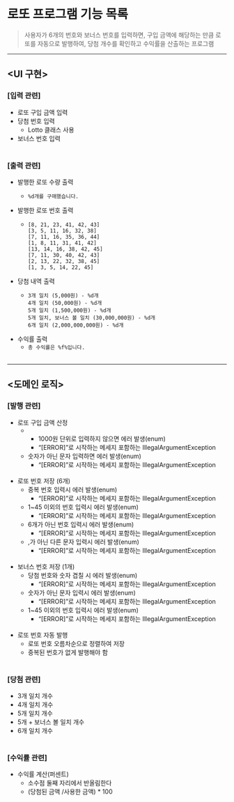 # 로또 프로그램 기능 목록
>사용자가 6개의 번호와 보너스 번호를 입력하면, 구입 금액에 해당하는 만큼 로또를 자동으로 발행하여, 당첨 개수를 확인하고 수익률을 산출하는 프로그램
---
## <UI 구현>

### [입력 관련]
* 로또 구입 금액 입력
* 당첨 번호 입력
    * Lotto 클래스 사용
* 보너스 번호 입력
          <br><br>

### [출력 관련]
* 발행한 로또 수량 출력
    * ```
      %d개를 구매했습니다. 
      ```
* 발행한 로또 번호 출력
    * ```
      [8, 21, 23, 41, 42, 43]
      [3, 5, 11, 16, 32, 38]
      [7, 11, 16, 35, 36, 44]
      [1, 8, 11, 31, 41, 42]
      [13, 14, 16, 38, 42, 45]
      [7, 11, 30, 40, 42, 43]
      [2, 13, 22, 32, 38, 45]
      [1, 3, 5, 14, 22, 45]
      ```
* 당첨 내역 출력
    * ```
      3개 일치 (5,000원) - %d개
      4개 일치 (50,000원) - %d개
      5개 일치 (1,500,000원) - %d개
      5개 일치, 보너스 볼 일치 (30,000,000원) - %d개
      6개 일치 (2,000,000,000원) - %d개
      ```
* 수익률 출력
  * ```총 수익률은 %f%입니다.```
    <br><br>
---

## <도메인 로직>

### [발행 관련]
* 로또 구입 금액 산정
  * * 1000원 단위로 입력하지 않으면 에러 발생(enum)
    * “[ERROR]”로 시작하는 메세지 포함하는 IllegalArgumentException
  * 숫자가 아닌 문자 입력하면 에러 발생(enum)
      * “[ERROR]”로 시작하는 메세지 포함하는 IllegalArgumentException
<br><br>
* 로또 번호 저장 (6개)
  * 중복 번호 입력시 에러 발생(enum)
    * “[ERROR]”로 시작하는 메세지 포함하는 IllegalArgumentException
  * 1~45 이외의 번호 입력시 에러 발생(enum)
    * “[ERROR]”로 시작하는 메세지 포함하는 IllegalArgumentException
  * 6개가 아닌 번호 입력시 에러 발생(enum)
    * “[ERROR]”로 시작하는 메세지 포함하는 IllegalArgumentException
  * ,가 아닌 다른 문자 입력시 에러 발생(enum)
    * “[ERROR]”로 시작하는 메세지 포함하는 IllegalArgumentException
<br><br>
* 보너스 번호 저장 (1개)
    * 당첨 번호와 숫자 겹칠 시 에러 발생(enum)
        * “[ERROR]”로 시작하는 메세지 포함하는 IllegalArgumentException
    * 숫자가 아닌 문자 입력시 에러 발생(enum)
        * “[ERROR]”로 시작하는 메세지 포함하는 IllegalArgumentException
    * 1~45 이외의 번호 입력시 에러 발생(enum)
        * “[ERROR]”로 시작하는 메세지 포함하는 IllegalArgumentException
<br><br>
* 로또 번호 자동 발행
    * 로또 번호 오름차순으로 정렬하여 저장
    * 중복된 번호가 없게 발행해야 함
      <br><br>


### [당첨 관련]
* 3개 일치 개수
* 4개 일치 개수
* 5개 일치 개수
* 5개 + 보너스 볼 일치 개수
* 6개 일치 개수
  <br><br>

### [수익률 관련]
* 수익률 계산(퍼센트)
    * 소수점 둘째 자리에서 반올림한다
    * (당첨된 금액 /사용한 금액) * 100

